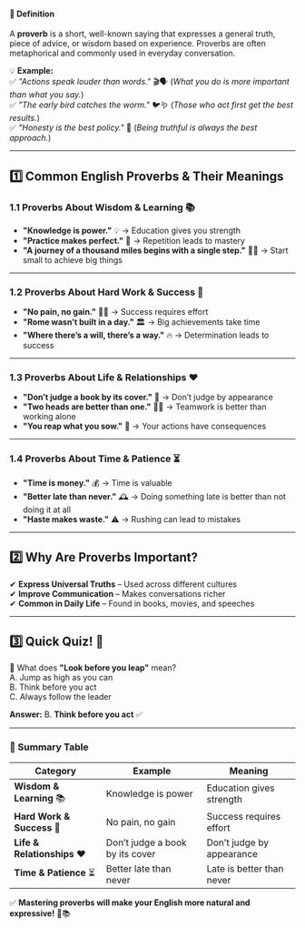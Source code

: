 #### **📜 Definition**

A **proverb** is a short, well-known saying that expresses a general truth, piece of advice, or wisdom based on experience. Proverbs are often metaphorical and commonly used in everyday conversation.

💡 **Example:**  
✅ _"Actions speak louder than words."_ 🎬🗣️ (_What you do is more important than what you say._)  
✅ _"The early bird catches the worm."_ 🐦🪱 (_Those who act first get the best results._)  
✅ _"Honesty is the best policy."_ 🤝 (_Being truthful is always the best approach._)

---

## **1️⃣ Common English Proverbs & Their Meanings**

### **1.1 Proverbs About Wisdom & Learning** 📚

- **"Knowledge is power."** 💡 → Education gives you strength
- **"Practice makes perfect."** 🎯 → Repetition leads to mastery
- **"A journey of a thousand miles begins with a single step."** 🚶‍♂️ → Start small to achieve big things

---

### **1.2 Proverbs About Hard Work & Success** 💪

- **"No pain, no gain."** 🏋️‍♂️ → Success requires effort
- **"Rome wasn’t built in a day."** 🏛️ → Big achievements take time
- **"Where there’s a will, there’s a way."** 🔥 → Determination leads to success

---

### **1.3 Proverbs About Life & Relationships** ❤️

- **"Don’t judge a book by its cover."** 📖 → Don’t judge by appearance
- **"Two heads are better than one."** 🧠🧠 → Teamwork is better than working alone
- **"You reap what you sow."** 🌱 → Your actions have consequences

---

### **1.4 Proverbs About Time & Patience** ⏳

- **"Time is money."** 💰 → Time is valuable
- **"Better late than never."** 🕰️ → Doing something late is better than not doing it at all
- **"Haste makes waste."** ⚠️ → Rushing can lead to mistakes

---

## **2️⃣ Why Are Proverbs Important?**

✔ **Express Universal Truths** – Used across different cultures  
✔ **Improve Communication** – Makes conversations richer  
✔ **Common in Daily Life** – Found in books, movies, and speeches

---

## **3️⃣ Quick Quiz! 🧠**

🔹 What does **"Look before you leap"** mean?  
A. Jump as high as you can  
B. Think before you act  
C. Always follow the leader

**Answer:** B. **Think before you act** ✅

---

### **📌 Summary Table**

|**Category**|**Example**|**Meaning**|
|---|---|---|
|**Wisdom & Learning** 📚|Knowledge is power|Education gives strength|
|**Hard Work & Success** 💪|No pain, no gain|Success requires effort|
|**Life & Relationships** ❤️|Don’t judge a book by its cover|Don’t judge by appearance|
|**Time & Patience** ⏳|Better late than never|Late is better than never|

✅ **Mastering proverbs will make your English more natural and expressive!** 🚀📚